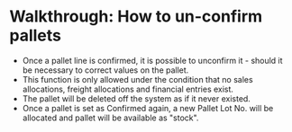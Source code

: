 # Walkthrough: How to un-confirm pallets

* Once a pallet line is confirmed, it is possible to unconfirm it - should it be necessary to correct values on the pallet.
* This function is only allowed under the condition that no sales allocations, freight allocations and financial entries exist.
* The pallet will be deleted off the system as if it never existed.
* Once a pallet is set as Confirmed again, a new Pallet Lot No. will be allocated and pallet will be available as "stock".
